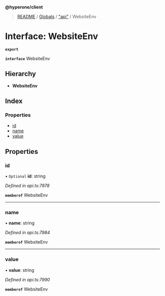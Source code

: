 **@hyperone/client**

> [README](../README.md) / [Globals](../globals.md) / ["api"](../modules/_api_.md) / WebsiteEnv

# Interface: WebsiteEnv

**`export`** 

**`interface`** WebsiteEnv

## Hierarchy

* **WebsiteEnv**

## Index

### Properties

* [id](_api_.websiteenv.md#id)
* [name](_api_.websiteenv.md#name)
* [value](_api_.websiteenv.md#value)

## Properties

### id

• `Optional` **id**: string

*Defined in api.ts:7978*

**`memberof`** WebsiteEnv

___

### name

•  **name**: string

*Defined in api.ts:7984*

**`memberof`** WebsiteEnv

___

### value

•  **value**: string

*Defined in api.ts:7990*

**`memberof`** WebsiteEnv
